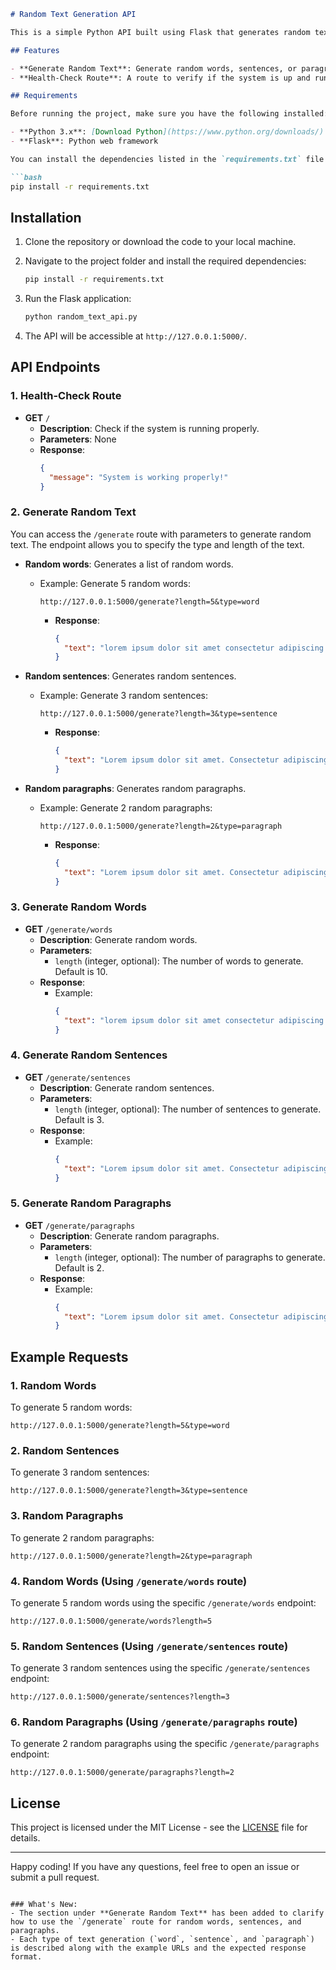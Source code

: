 ```markdown
# Random Text Generation API

This is a simple Python API built using Flask that generates random text, including words, sentences, and paragraphs. It also includes a basic health-check route to confirm the system is working.

## Features

- **Generate Random Text**: Generate random words, sentences, or paragraphs.
- **Health-Check Route**: A route to verify if the system is up and running.

## Requirements

Before running the project, make sure you have the following installed:

- **Python 3.x**: [Download Python](https://www.python.org/downloads/)
- **Flask**: Python web framework

You can install the dependencies listed in the `requirements.txt` file by running:

```bash
pip install -r requirements.txt
```

## Installation

1. Clone the repository or download the code to your local machine.

2. Navigate to the project folder and install the required dependencies:

   ```bash
   pip install -r requirements.txt
   ```

3. Run the Flask application:

   ```bash
   python random_text_api.py
   ```

4. The API will be accessible at `http://127.0.0.1:5000/`.

## API Endpoints

### 1. Health-Check Route
- **GET** `/`
  - **Description**: Check if the system is running properly.
  - **Parameters**: None
  - **Response**:
    ```json
    {
      "message": "System is working properly!"
    }
    ```

### 2. Generate Random Text
You can access the `/generate` route with parameters to generate random text. The endpoint allows you to specify the type and length of the text.

- **Random words**: Generates a list of random words.
  - Example: Generate 5 random words:
    ```
    http://127.0.0.1:5000/generate?length=5&type=word
    ```
    - **Response**:
      ```json
      {
        "text": "lorem ipsum dolor sit amet consectetur adipiscing elit"
      }
      ```

- **Random sentences**: Generates random sentences.
  - Example: Generate 3 random sentences:
    ```
    http://127.0.0.1:5000/generate?length=3&type=sentence
    ```
    - **Response**:
      ```json
      {
        "text": "Lorem ipsum dolor sit amet. Consectetur adipiscing elit. Sed do eiusmod tempor incididunt."
      }
      ```

- **Random paragraphs**: Generates random paragraphs.
  - Example: Generate 2 random paragraphs:
    ```
    http://127.0.0.1:5000/generate?length=2&type=paragraph
    ```
    - **Response**:
      ```json
      {
        "text": "Lorem ipsum dolor sit amet. Consectetur adipiscing elit. Sed do eiusmod tempor incididunt.\n\nLorem ipsum dolor sit amet. Consectetur adipiscing elit. Sed do eiusmod tempor incididunt."
      }
      ```

### 3. Generate Random Words
- **GET** `/generate/words`
  - **Description**: Generate random words.
  - **Parameters**:
    - `length` (integer, optional): The number of words to generate. Default is 10.
  - **Response**:
    - Example:
      ```json
      {
        "text": "lorem ipsum dolor sit amet consectetur adipiscing elit"
      }
      ```

### 4. Generate Random Sentences
- **GET** `/generate/sentences`
  - **Description**: Generate random sentences.
  - **Parameters**:
    - `length` (integer, optional): The number of sentences to generate. Default is 3.
  - **Response**:
    - Example:
      ```json
      {
        "text": "Lorem ipsum dolor sit amet. Consectetur adipiscing elit. Sed do eiusmod tempor incididunt."
      }
      ```

### 5. Generate Random Paragraphs
- **GET** `/generate/paragraphs`
  - **Description**: Generate random paragraphs.
  - **Parameters**:
    - `length` (integer, optional): The number of paragraphs to generate. Default is 2.
  - **Response**:
    - Example:
      ```json
      {
        "text": "Lorem ipsum dolor sit amet. Consectetur adipiscing elit. Sed do eiusmod tempor incididunt.\n\nLorem ipsum dolor sit amet. Consectetur adipiscing elit. Sed do eiusmod tempor incididunt."
      }
      ```

## Example Requests

### 1. Random Words
To generate 5 random words:
```
http://127.0.0.1:5000/generate?length=5&type=word
```

### 2. Random Sentences
To generate 3 random sentences:
```
http://127.0.0.1:5000/generate?length=3&type=sentence
```

### 3. Random Paragraphs
To generate 2 random paragraphs:
```
http://127.0.0.1:5000/generate?length=2&type=paragraph
```

### 4. Random Words (Using `/generate/words` route)
To generate 5 random words using the specific `/generate/words` endpoint:
```
http://127.0.0.1:5000/generate/words?length=5
```

### 5. Random Sentences (Using `/generate/sentences` route)
To generate 3 random sentences using the specific `/generate/sentences` endpoint:
```
http://127.0.0.1:5000/generate/sentences?length=3
```

### 6. Random Paragraphs (Using `/generate/paragraphs` route)
To generate 2 random paragraphs using the specific `/generate/paragraphs` endpoint:
```
http://127.0.0.1:5000/generate/paragraphs?length=2
```

## License

This project is licensed under the MIT License - see the [LICENSE](LICENSE) file for details.

---

Happy coding! If you have any questions, feel free to open an issue or submit a pull request.
```

### What's New:
- The section under **Generate Random Text** has been added to clarify how to use the `/generate` route for random words, sentences, and paragraphs.
- Each type of text generation (`word`, `sentence`, and `paragraph`) is described along with the example URLs and the expected response format.